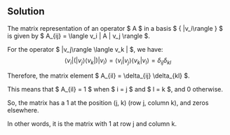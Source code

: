 <!-- 3. Suppose {|vi⟩} is an orthonormal basis for an inner product space V . What is the
matrix representation for the operator |vj⟩⟨vk|, with respect to the {|vi⟩} basis? -->

## Solution

The matrix representation of an operator $ A $ in a basis $ \{ |v_i\rangle \} $ is given by $ A_{ij} = \langle v_i | A | v_j \rangle $.

For the operator $ |v_j\rangle \langle v_k | $, we have:
$$
\langle v_i | (|v_j\rangle \langle v_k |) | v_l \rangle = \langle v_i | v_j \rangle \langle v_k | v_l \rangle = \delta_{ij} \delta_{kl}
$$

Therefore, the matrix element $ A_{il} = \delta_{ij} \delta_{kl} $.

This means that $ A_{il} = 1 $ when $ i = j $ and $ l = k $, and 0 otherwise.

So, the matrix has a 1 at the position (j, k) (row j, column k), and zeros elsewhere.

In other words, it is the matrix with 1 at row j and column k.
